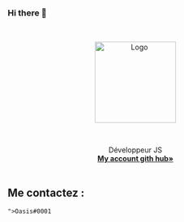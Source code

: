 ### Hi there 👋

<!--<div id="top"></div>-->

<br />

<p align="center">
  <img src="https://cdn.discordapp.com/avatars/853222429657006090/a_396d9b452ea33bd386894504b09c82e9.webp?size=80" alt="Logo" width="160" height="160" >
</p>

<!--     GITHUB STATS     -->

<div align="center">
  <a href="https://github.com/oasisdiscorde">
  </a>
</div>



<br>


  <p align="center">
    Développeur JS
    <br />
    <a href="https://github.com/oasisdiscorde"><strong>My account gith hub»</strong></a>
    <br />
    <br />
  </p>


## Me contactez :
`">Oasis#0001`
